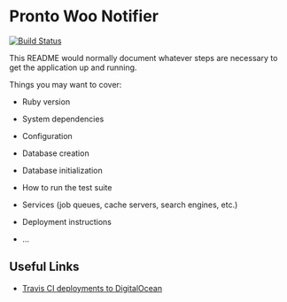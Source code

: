 # Pronto Woo Notifier

[![Build Status](https://travis-ci.org/prontotools/pronto-woo-notifier.svg?branch=develop)](https://travis-ci.org/prontotools/pronto-woo-notifier)

This README would normally document whatever steps are necessary to get the
application up and running.

Things you may want to cover:

* Ruby version

* System dependencies

* Configuration

* Database creation

* Database initialization

* How to run the test suite

* Services (job queues, cache servers, search engines, etc.)

* Deployment instructions

* ...

## Useful Links

* [Travis CI deployments to DigitalOcean](https://kjaer.io/travis/)
